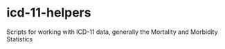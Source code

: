 # icd-11-helpers
Scripts for working with ICD-11 data, generally the Mortality and Morbidity Statistics
